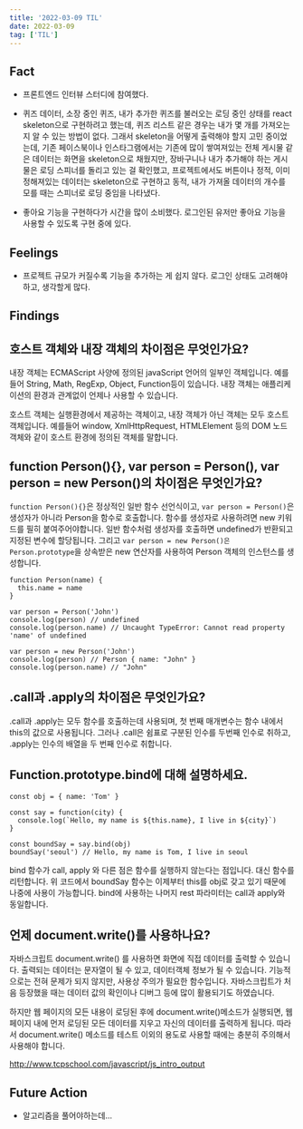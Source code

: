 ```yaml
---
title: '2022-03-09 TIL'
date: 2022-03-09
tag: ['TIL']
---
```


## Fact

- 프론트엔드 인터뷰 스터디에 참여했다.

- 퀴즈 데이터, 소장 중인 퀴즈, 내가 추가한 퀴즈를 불러오는 로딩 중인 상태를 react skeleton으로 구현하려고 했는데, 퀴즈 리스트 같은 경우는 내가 몇 개를 가져오는지 알 수 있는 방법이 없다. 그래서 skeleton을 어떻게 출력해야 할지 고민 중이었는데, 기존 페이스북이나 인스타그램에서는 기존에 많이 쌓여져있는 전체 게시물 같은 데이터는 화면을 skeleton으로 채웠지만, 장바구니나 내가 추가해야 하는 게시물은 로딩 스피너를 돌리고 있는 걸 확인했고, 프로젝트에서도 버튼이나 정적, 이미 정해져있는 데이터는 skeleton으로 구현하고 동적, 내가 가져올 데이터의 개수를 모를 때는 스피너로 로딩 중임을 나타냈다.

- 좋아요 기능을 구현하다가 시간을 많이 소비했다. 로그인된 유저만 좋아요 기능을 사용할 수 있도록 구현 중에 있다.

## Feelings

- 프로젝트 규모가 커질수록 기능을 추가하는 게 쉽지 않다. 로그인 상태도 고려해야 하고, 생각할게 많다.

## Findings

## 호스트 객체와 내장 객체의 차이점은 무엇인가요?

내장 객체는 ECMAScript 사양에 정의된 javaScript 언어의 일부인 객체입니다. 예를들어 String, Math, RegExp, Object, Function등이 있습니다. 내장 객체는 애플리케이션의 환경과 관계없이 언제나 사용할 수 있습니다.

호스트 객체는 실행환경에서 제공하는 객체이고, 내장 객체가 아닌 객체는 모두 호스트 객체입니다. 예를들어 window, XmlHttpRequest, HTMLElement 등의 DOM 노드 객체와 같이 호스트 환경에 정의된 객체를 말합니다.

## function Person(){}, var person = Person(), var person = new Person()의 차이점은 무엇인가요?

`function Person(){}`은 정상적인 일반 함수 선언식이고, `var person = Person()`은 생성자가 아니라 Person을 함수로 호출합니다. 함수를 생성자로 사용하려면 new 키워드를 필히 붙여주어야합니다. 일반 함수처럼 생성자를 호출하면 undefined가 반환되고 지정된 변수에 할당됩니다. 그리고 `var person = new Person()은 Person.prototype`을 상속받은 new 연산자를 사용하여 Person 객체의 인스턴스를 생성합니다.

```tsx
function Person(name) {
  this.name = name
}

var person = Person('John')
console.log(person) // undefined
console.log(person.name) // Uncaught TypeError: Cannot read property 'name' of undefined

var person = new Person('John')
console.log(person) // Person { name: "John" }
console.log(person.name) // "John"
```

## .call과 .apply의 차이점은 무엇인가요?

.call과 .apply는 모두 함수를 호출하는데 사용되며, 첫 번째 매개변수는 함수 내에서 this의 값으로 사용됩니다. 그러나 .call은 쉼표로 구분된 인수를 두번째 인수로 취하고, .apply는 인수의 배열을 두 번째 인수로 취합니다.

## Function.prototype.bind에 대해 설명하세요.

```tsx
const obj = { name: 'Tom' }

const say = function(city) {
  console.log(`Hello, my name is ${this.name}, I live in ${city}`)
}

const boundSay = say.bind(obj)
boundSay('seoul') // Hello, my name is Tom, I live in seoul
```

bind 함수가 call, apply 와 다른 점은 함수를 실행하지 않는다는 점입니다. 대신 함수를 리턴합니다. 위 코드에서 boundSay 함수는 이제부터 this를 obj로 갖고 있기 때문에 나중에 사용이 가능합니다. bind에 사용하는 나머지 rest 파라미터는 call과 apply와 동일합니다.

## 언제 document.write()를 사용하나요?

자바스크립트 document.write() 를 사용하면 화면에 직접 데이터를 출력할 수 있습니다. 출력되는 데이터는 문자열이 될 수 있고, 데이터객체 정보가 될 수 있습니다. 기능적으로는 전혀 문제가 되지 않지만, 사용상 주의가 필요한 함수입니다. 자바스크립트가 처음 등장했을 때는 데이터 값의 확인이나 디버그 등에 많이 활용되기도 하였습니다.

하지만 웹 페이지의 모든 내용이 로딩된 후에 document.write()메소드가 실행되면, 웹 페이지 내에 먼저 로딩된 모든 데이터를 지우고 자신의 데이터를 출력하게 됩니다. 따라서 document.write() 메소드를 테스트 이외의 용도로 사용할 때에는 충분히 주의해서 사용해야 합니다.

http://www.tcpschool.com/javascript/js_intro_output

## Future Action

- 알고리즘을 풀어야하는데...
